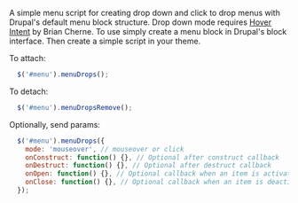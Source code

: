 A simple menu script for creating drop down and click to drop menus with Drupal's default menu block structure. Drop down mode requires <a href="http://cherne.net/brian/resources/jquery.hoverIntent.html">Hover Intent</a> by Brian Cherne. To use simply create a menu block in Drupal's block interface. Then create a simple script in your theme.

To attach:

```javascript
  $('#menu').menuDrops();
```

To detach:

```javascript
  $('#menu').menuDropsRemove();
```

Optionally, send params:

```javascript
  $('#menu').menuDrops({
    mode: 'mouseover', // mouseover or click
    onConstruct: function() {}, // Optional after construct callback
    onDestruct: function() {}, // Optional after destruct callback
    onOpen: function() {}, // Optional callback when an item is activated
    onClose: function() {}, // Optional callback when an item is deactivated
  });
```

